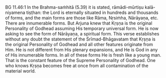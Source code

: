 BG 11.46:1	In the Brahma-saṁhitā (5.39) it is stated, rāmādi-mūrtiṣu kalā-niyamena tiṣṭhan: the Lord is eternally situated in hundreds and thousands of forms, and the main forms are those like Rāma, Nṛsiṁha, Nārāyaṇa, etc. There are innumerable forms. But Arjuna knew that Kṛṣṇa is the original Personality of Godhead assuming His temporary universal form. He is now asking to see the form of Nārāyaṇa, a spiritual form. This verse establishes without any doubt the statement of the Śrīmad-Bhāgavatam that Kṛṣṇa is the original Personality of Godhead and all other features originate from Him. He is not different from His plenary expansions, and He is God in any of His innumerable forms. In all of these forms He is fresh like a young man. That is the constant feature of the Supreme Personality of Godhead. One who knows Kṛṣṇa becomes free at once from all contamination of the material world.